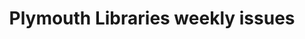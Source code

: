 ---
schema: default
title: Plymouth Libraries weekly issues
organization: Plymouth City Council
notes: Weekly issues by library from January 2018
resources:
  - name: Weekly issues by library from January 2018
    url: >-
      https://plymouth.thedata.place/dataset/d168723a-2397-4f9c-980d-0b3ebb3db82d/resource/fbbb8deb-fffc-4483-86d6-c6313f318768/download/190117_library-issues_cleaned.csv
    format: csv
license: 'https://www.nationalarchives.gov.uk/doc/open-government-licence/version/3/'
category:
  - Loans
maintainer: Plymouth Libraries
maintainer_email: ''
---